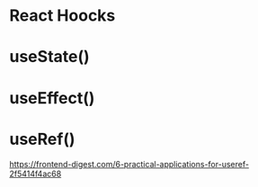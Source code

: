 # React Hoocks
  # useState()
  # useEffect()
  # useRef()
  https://frontend-digest.com/6-practical-applications-for-useref-2f5414f4ac68
